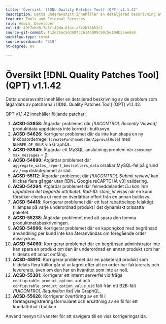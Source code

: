 ```yaml
---
title: 'Översikt: [!DNL Quality Patches Tool] (QPT) v1.1.42'
description: Detta underavsnitt innehåller en detaljerad beskrivning av de problem som åtgärdats av patcharna i [!DNL Quality Patches Tool] (QPT) v1.1.42.
feature: Tools and External Services
role: Admin, Developer
exl-id: 49f7ebd6-7a5f-49da-8fac-c3c2b73b52c1
source-git-commit: f12e25ac5dd607cc614dd99c90c5e104b2cee6a8
workflow-type: tm+mt
source-wordcount: '319'
ht-degree: 0%

---
```


# Översikt [!DNL Quality Patches Tool] (QPT) v1.1.42

Detta underavsnitt innehåller en detaljerad beskrivning av de problem som åtgärdats av patcharna i [!DNL Quality Patches Tool] (QPT) v1.1.42.

QPT v1.1.42 innehåller följande patchar:

1. **ACSD-53658**: Åtgärdar problemet där *[!UICONTROL Recently Viewed]* produktdata uppdateras inte korrekt i butiksvyn.
1. **ACSD-54626**: Korrigerar problemet där du inte kan skapa en ny inköpsorderregel (`createPurchaseOrderApprovalRule`) med `NUMBER_OF_SKUS` via GraphQL.
1. **ACSD-53845**: Åtgärdar ett MySQL-anslutningsproblem när `consumer max_messages` = 0.
1. **ACSD-54890**: Åtgärdar problemet där `aggregate_sales_report_bestsellers_data` orsakar MySQL-fel på grund av `/tmp` diskutrymmet är slut.
1. **ACSD-55112**: Åtgärdar problemet där *[!UICONTROL Submit review]* kan klickas flera gånger utan [!DNL Google reCAPTCHA v3] validering.
1. **ACSD-54264**: Åtgärdar problemet där felmeddelandet *Du kan inte uppdatera det begärda attributet. Rad-ID: store_id* visas när en kund försöker checka ut med en överlåtbar offert från en annan butiksvy.
1. **ACSD-54418**: Korrigerar problemet där ett fast rabattbelopp felaktigt tillämpas på varje underordnad produkt i det dynamiskt prissatta paketet.
1. **ACSD-55238**: Åtgärdar problemet med att spara den tomma produktmetabeskrivningen.
1. **ACSD-54966**: Korrigerar problemet där en kupongkod med begränsad användning per kund inte kan återanvändas om föregående order misslyckas.
1. **ACSD-54060**: Korrigerar problemet där en begränsad administratör inte kan spara en produkt om den är underordnad en annan produkt som har tilldelats ett annat omfång.
1. **ACSD-48910**: Korrigerar problemet där en paketerad produkt som tilldelats flera källor går ut ur lagret efter att en order har fakturerats och levererats, även om den har en kvantitet som inte är noll.
1. **ACSD-55381**: Korrigerar ett internt serverfel vid fråga `configurable_product_option_uid` och `configurable_product_option_value_uid` fält från ett B2B-fält *[!UICONTROL Requisition list]* via GraphQL.
1. **ACSD-55628**: Korrigerar överföring av en fil i företagsregistreringsformuläret och ersättning av en fil för ett kundattribut i butiken.

Använd menyn till vänster för att navigera till en viss korrigeringssida.
